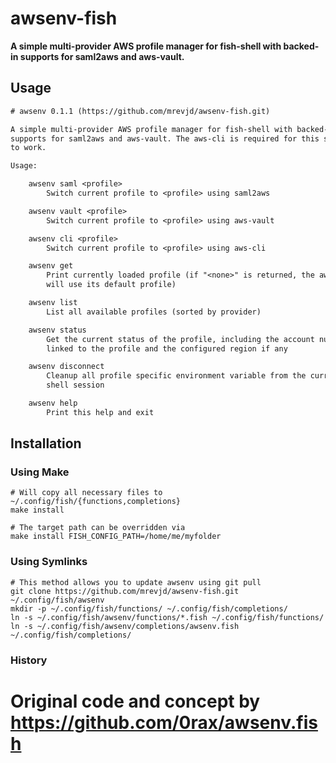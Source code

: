# awsenv-fish

**A simple multi-provider AWS profile manager for fish-shell with backed-in
supports for saml2aws and aws-vault.**

## Usage

```txt
# awsenv 0.1.1 (https://github.com/mrevjd/awsenv-fish.git)

A simple multi-provider AWS profile manager for fish-shell with backed-in
supports for saml2aws and aws-vault. The aws-cli is required for this software
to work.

Usage:

    awsenv saml <profile>
        Switch current profile to <profile> using saml2aws

    awsenv vault <profile>
        Switch current profile to <profile> using aws-vault

    awsenv cli <profile>
        Switch current profile to <profile> using aws-cli

    awsenv get
        Print currently loaded profile (if "<none>" is returned, the aws-cli
        will use its default profile)

    awsenv list
        List all available profiles (sorted by provider)

    awsenv status
        Get the current status of the profile, including the account number
        linked to the profile and the configured region if any

    awsenv disconnect
        Cleanup all profile specific environment variable from the current
        shell session

    awsenv help
        Print this help and exit

```

## Installation

### Using Make

```shell
# Will copy all necessary files to ~/.config/fish/{functions,completions}
make install

# The target path can be overridden via
make install FISH_CONFIG_PATH=/home/me/myfolder
```

### Using Symlinks

```shell
# This method allows you to update awsenv using git pull
git clone https://github.com/mrevjd/awsenv-fish.git ~/.config/fish/awsenv
mkdir -p ~/.config/fish/functions/ ~/.config/fish/completions/
ln -s ~/.config/fish/awsenv/functions/*.fish ~/.config/fish/functions/
ln -s ~/.config/fish/awsenv/completions/awsenv.fish ~/.config/fish/completions/
```

### History
# Original code and concept by https://github.com/0rax/awsenv.fish